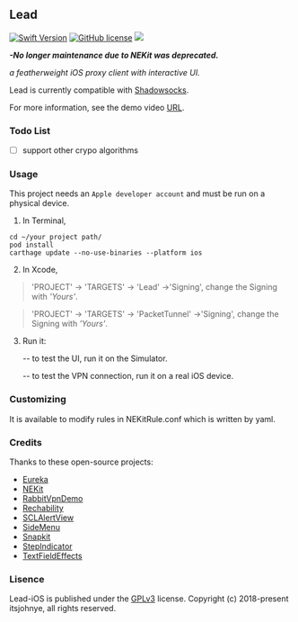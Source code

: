 
## Lead
[![Swift Version](https://img.shields.io/badge/Swift_Version-5-orange.svg)](https://docs.swift.org/swift-book/) [![GitHub license](https://img.shields.io/badge/Lisence-GPLv3-blue.svg)](LICENSE.md)
![](/images/header.png)

***-No longer maintenance due to NEKit was deprecated.***

*a featherweight iOS proxy client with interactive UI.*

Lead is currently compatible with [Shadowsocks](https://shadowsocks.org/en/index.html).

For more information, see the demo video [URL](https://v.youku.com/v_show/id_XMzk0NDk5NjM2OA==.html?spm=a2h).

### Todo List
- [ ] support other crypo algorithms



### Usage

This project needs an `Apple developer account` and must be run on a physical device.

1. In Terminal,
```
cd ~/your project path/
pod install
carthage update --no-use-binaries --platform ios
```

2. In Xcode,

>'PROJECT' -> 'TARGETS' -> 'Lead' ->'Signing', change the Signing with *'Yours'*.

>'PROJECT' -> 'TARGETS' -> 'PacketTunnel' ->'Signing', change the Signing with *'Yours'*.


3. Run it:

    -- to test the UI, run it on the Simulator.

    -- to test the VPN connection, run it on a real iOS device.

### Customizing

It is available to modify rules in NEKitRule.conf which is written by yaml.


### Credits
Thanks to these open-source projects:
- [Eureka](https://github.com/xmartlabs/Eureka)
- [NEKit](https://github.com/zhuhaow/NEKit)
- [RabbitVpnDemo](https://github.com/yichengchen/RabbitVpnDemo)
- [Rechability](https://github.com/ashleymills/Reachability.swift)
- [SCLAlertView](https://github.com/vikmeup/SCLAlertView-Swift)
- [SideMenu](https://github.com/jonkykong/SideMenu)
- [Snapkit](https://github.com/SnapKit/SnapKit)
- [StepIndicator](https://github.com/chenyun122/StepIndicator)
- [TextFieldEffects](https://github.com/raulriera/TextFieldEffects)

### Lisence
Lead-iOS is published under the [GPLv3](LICENSE) license.
Copyright (c) 2018-present itsjohnye, all rights reserved.

